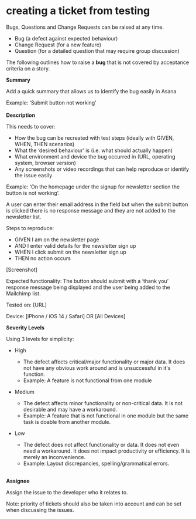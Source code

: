 # creating a ticket from testing



Bugs, Questions and Change Requests can be raised at any time.

* Bug (a defect against expected behaviour)
* Change Request (for a new feature)
* Question (for a detailed question that may require group discussion)

The following outlines how to raise a **bug** that is not covered by acceptance criteria on a story.

**Summary**

Add a quick summary that allows us to identify the bug easily in Asana

Example: ‘Submit button not working’\
\
**Description**

This needs to cover:

* How the bug can be recreated with test steps (ideally with GIVEN, WHEN, THEN scenarios)
* What the ‘desired behaviour’ is (i.e. what should actually happen)
* What environment and device the bug occurred in (URL, operating system, browser version)
* Any screenshots or video recordings that can help reproduce or identify the issue easily

Example: ‘On the homepage under the signup for newsletter section the button is not working’.&#x20;

A user can enter their email address in the field but when the submit button is clicked there is no response message and they are not added to the newsletter list.&#x20;

Steps to reproduce:

* GIVEN I am on the newsletter page
* AND I enter valid details for the newsletter sign up
* WHEN I click submit on the newsletter sign up
* THEN no action occurs

\[Screenshot]

Expected functionality: The button should submit with a ‘thank you’ response message being displayed and the user being added to the Mailchimp list.&#x20;

Tested on: \[URL]

Device: \[iPhone / iOS 14 / Safari] OR \[All Devices]

**Severity Levels**

Using 3 levels for simplicity:

*   High

    * The defect affects critical/major functionality or major data. It does not have any obvious work around and is unsuccessful in it's function.
    * Example: A feature is not functional from one module&#x20;


*   Medium

    * The defect affects minor functionality or non-critical data. It is not desirable and may have a workaround.
    * Example: A feature that is not functional in one module but the same task is doable from another module.


* Low
  * The defect does not affect functionality or data. It does not even need a workaround. It does not impact productivity or efficiency. It is merely an inconvenience.
  * Example: Layout discrepancies, spelling/grammatical errors.

\
**Assignee**

Assign the issue to the developer who it relates to.



Note: priority of tickets should also be taken into account and can be set when discussing the issues.



